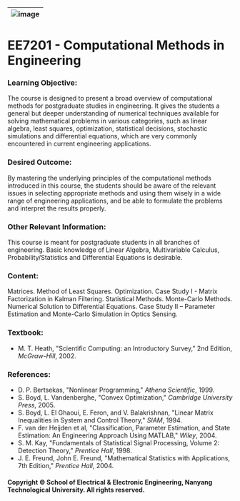 |![image](https://github.com/ldkong1205/NTU-Graduate-Courses/blob/master/Courses/EE7201/logo.png)|
|---|
# EE7201 - Computational Methods in Engineering

### Learning Objective:

The course is designed to present a broad overview of computational methods for postgraduate studies in engineering. It gives the students a general but deeper understanding of numerical techniques available for solving mathematical problems in various categories, such as linear algebra, least squares, optimization, statistical decisions, stochastic simulations and differential equations, which are very commonly encountered in current engineering applications.

### Desired Outcome:

By mastering the underlying principles of the computational methods introduced in this course, the students should be aware of the relevant issues in selecting appropriate methods and using them wisely in a wide range of engineering applications, and be able to formulate the problems and interpret the results properly.

### Other Relevant Information:

This course is meant for postgraduate students in all branches of engineering. Basic knowledge of Linear Algebra, Multivariable Calculus, Probability/Statistics and Differential Equations is desirable.

### Content:

Matrices. Method of Least Squares. Optimization. Case Study I - Matrix Factorization in Kalman Filtering. Statistical Methods. Monte-Carlo Methods. Numerical Solution to Differential Equations. Case Study II – Parameter Estimation and Monte-Carlo Simulation in Optics Sensing.

### Textbook:

- M. T. Heath, "Scientific Computing: an Introductory Survey," 2nd Edition, <i>McGraw-Hill</i>, 2002.

### References:

- D. P. Bertsekas, "Nonlinear Programming," <i>Athena Scientific</i>, 1999.
- S. Boyd, L. Vandenberghe, "Convex Optimization," <i>Cambridge University Press</i>, 2005.
- S. Boyd, L. El Ghaoui, E. Feron, and V. Balakrishnan, "Linear Matrix Inequalities in System and Control Theory," <i>SIAM</i>, 1994.
- F. van der Heijden et al, "Classification, Parameter Estimation, and State Estimation: An Engineering Approach Using MATLAB," <i>Wiley</i>, 2004.
- S. M. Kay, "Fundamentals of Statistical Signal Processing, Volume 2: Detection Theory," <i>Prentice Hall</i>, 1998.
- J. E. Freund, John E. Freund, "Mathematical Statistics with Applications, 7th Edition," <i>Prentice Hall</i>, 2004.

#### Copyright © School of Electrical & Electronic Engineering, Nanyang Technological University. All rights reserved.

